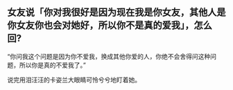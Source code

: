 ## 女友说「你对我很好是因为现在我是你女友，其他人是你女友你也会对她好，所以你不是真的爱我」，怎么回?

“你问我这个问题是因为你不爱我，换成其他你爱的人，你绝不会舍得问这种问题，所以你是真的不爱我了。”

说完用泪汪汪的卡姿兰大眼睛可怜兮兮地盯着她。